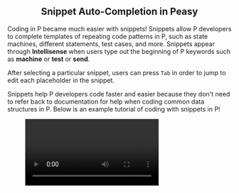 <style>
  .md-typeset h1,
  .md-content__button {
    display: none;
  }
  
</style>

<div align="center">
  <h2>Snippet Auto-Completion in Peasy</h2>
</div>

Coding in P became much easier with snippets! Snippets allow P developers to complete templates of repeating code patterns in P, such as state machines, different statements, test cases, and more. Snippets appear through **Intellisense** when users type out the beginning of P keywords such as **machine** or **test** or **send**.

After selecting a particular snippet, users can press `Tab` in order to jump to edit each placeholder in the snippet.

Snippets help P developers code faster and easier because they don't need to refer back to documentation for help when coding common data structures in P. Below is an example tutorial of coding with snippets in P!

<figure class="video_container">
  <video controls="true" allowfullscreen="true" >
    <source src="../../videos/snippets.mov" type="video/mp4">
  </video>
</figure>
